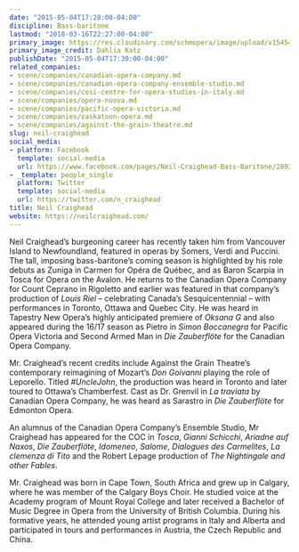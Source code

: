 ```yaml
---
date: "2015-05-04T17:28:00-04:00"
discipline: Bass-baritone
lastmod: "2018-03-16T22:27:00-04:00"
primary_image: https://res.cloudinary.com/schmopera/image/upload/v1545409169/media/webhook-uploads/1521253413431/cropped-ncraighead-8241.jpg.jpg
primary_image_credit: Dahlia Katz
publishDate: "2015-05-04T17:30:00-04:00"
related_companies:
- scene/companies/canadian-opera-company.md
- scene/companies/canadian-opera-company-ensemble-studio.md
- scene/companies/cosi-centre-for-opera-studies-in-italy.md
- scene/companies/opera-nuova.md
- scene/companies/pacific-opera-victoria.md
- scene/companies/saskatoon-opera.md
- scene/companies/against-the-grain-theatre.md
slug: neil-craighead
social_media:
- platform: Facebook
  template: social-media
  url: https://www.facebook.com/pages/Neil-Craighead-Bass-Baritone/289351687749411?fref=ts
- _template: people_single
  platform: Twitter
  template: social-media
  url: https://twitter.com/n_craighead
title: Neil Craighead
website: https://neilcraighead.com/
---
```


Neil Craighead’s burgeoning career has recently taken him from Vancouver Island to Newfoundland, featured in operas by Somers, Verdi and Puccini. The tall, imposing bass-baritone’s coming season is highlighted by his role debuts as Zuniga in Carmen for Opéra de Québec, and as Baron Scarpia in Tosca for Opera on the Avalon. He returns to the Canadian Opera Company for Count Ceprano in Rigoletto and earlier was featured in that company’s production of *Louis Riel* – celebrating Canada’s Sesquicentennial – with performances in Toronto, Ottawa and Quebec City. He was heard in Tapestry New Opera’s highly anticipated premiere of *Oksana G* and also appeared during the 16/17 season as Pietro in *Simon Boccanegra* for Pacific Opera Victoria and Second Armed Man in *Die Zauberflöte* for the Canadian Opera Company.

Mr. Craighead’s recent credits include Against the Grain Theatre’s contemporary reimagining of Mozart’s *Don Goivanni* playing the role of Leporello. Titled *#UncleJohn*, the production was heard in Toronto and later toured to Ottawa’s Chamberfest.  Cast as Dr. Grenvil in *La traviata* by Canadian Opera Company, he was heard as Sarastro in *Die Zauberflöte* for Edmonton Opera.

An alumnus of the Canadian Opera Company’s Ensemble Studio, Mr Craighead has appeared for the COC in *Tosca*, *Gianni Schicchi*,  *Ariadne auf Naxos*, *Die Zauberflöte*, *Idomeneo*, *Salome*, *Dialogues des Carmelites*, *La clemenza di Tito* and the Robert Lepage production of *The Nightingale and other Fables*. 

Mr. Craighead was born in Cape Town, South Africa and grew up in Calgary, where he was member of the Calgary Boys Choir. He studied voice at the Academy program of Mount Royal College and later received a Bachelor of Music Degree in Opera from the University of British Columbia. During his formative years, he attended young artist programs in Italy and Alberta and participated in tours and performances in Austria, the Czech Republic and China.
